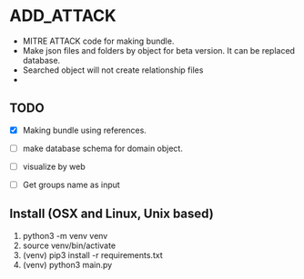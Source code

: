 # ADD_ATTACK

- MITRE ATTACK code for making bundle.
- Make json files and folders by object for beta version. It can be replaced database.
- Searched object will not create relationship files
- 



## TODO

- [x] Making bundle using references.
- [ ] make database schema for domain object.
- [ ] visualize by web
- [ ] Get groups name as input





## Install (OSX and Linux, Unix based)

1. python3 -m venv venv
2. source venv/bin/activate
3. (venv) pip3 install -r requirements.txt
4. (venv) python3 main.py